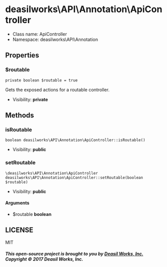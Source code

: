 deasilworks\API\Annotation\ApiController
===============






* Class name: ApiController
* Namespace: deasilworks\API\Annotation





Properties
----------


### $routable

    private boolean $routable = true

Gets the exposed actions for a routable controller.



* Visibility: **private**


Methods
-------


### isRoutable

    boolean deasilworks\API\Annotation\ApiController::isRoutable()





* Visibility: **public**




### setRoutable

    \deasilworks\API\Annotation\ApiController deasilworks\API\Annotation\ApiController::setRoutable(boolean $routable)





* Visibility: **public**


#### Arguments
* $routable **boolean**



## LICENSE

MIT

##### This open-source project is brought to you by [Deasil Works, Inc.](http://deasil.works/) Copyright &copy; 2017 Deasil Works, Inc.